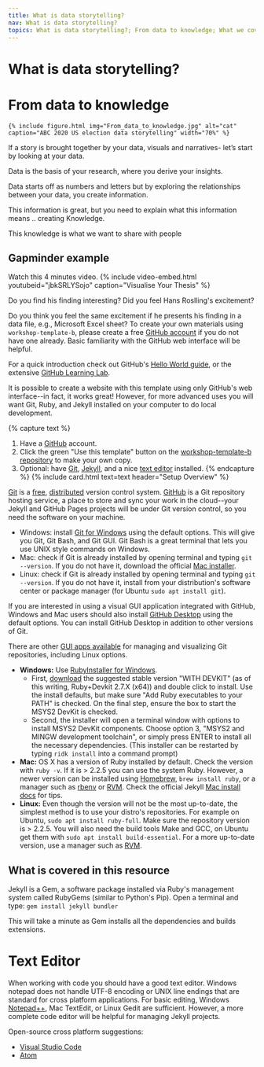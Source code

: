 ```yaml
---
title: What is data storytelling?
nav: What is data storytelling?
topics: What is data storytelling?; From data to knowledge; What we cover in this resource
---
```


# What is data storytelling?

# From data to knowledge
 `{% include figure.html img="From_data_to_knowledge.jpg" alt="cat" caption="ABC 2020 US election data storytelling" width="70%" %}`


If a story is brought together by your data, visuals and narratives- let’s start by looking at your data.  

Data is the basis of your research, where you derive your insights.  

Data starts off as numbers and letters but by exploring the relationships between your data, you create information.  

This information is great, but you need to explain what this information means .. creating Knowledge.  

This knowledge is what we want to share with people 

## Gapminder example

Watch this 4 minutes video. 
{% include video-embed.html youtubeid="jbkSRLYSojo" caption="Visualise Your Thesis" %}

Do you find his finding interesting? Did you feel Hans Roslling's excitement?

Do you think you feel the same excitement if he presents his finding in a data file, e.g., Microsoft Excel sheet?
To create your own materials using `workshop-template-b`, please create a free [GitHub account](https://github.com/join) if you do not have one already.
Basic familiarity with the GitHub web interface will be helpful.

For a quick introduction check out GitHub's [Hello World guide](https://guides.github.com/activities/hello-world/), or the extensive [GitHub Learning Lab](https://lab.github.com/).

It is possible to create a website with this template using only GitHub's web interface--in fact, it works great!
However, for more advanced uses you will want Git, Ruby, and Jekyll installed on your computer to do local development.

{% capture text %}
1. Have a [GitHub](https://github.com) account.
2. Click the green "Use this template" button on the [workshop-template-b repository](https://github.com/evanwill/workshop-template-b) to make your own copy.
3. Optional: have [Git](https://git-scm.com/), [Jekyll](https://jekyllrb.com/), and a nice [text editor](https://code.visualstudio.com/) installed.
{% endcapture %}
{% include card.html text=text header="Setup Overview" %}





[Git](https://git-scm.com/) is a [free](https://www.gnu.org/philosophy/free-sw.en.html), [distributed](https://en.wikipedia.org/wiki/Distributed_version_control) version control system. [GitHub](https://github.com/) is a Git repository hosting service, a place to store and sync your work in the cloud--your Jekyll and GitHub Pages projects will be under Git version control, so you need the software on your machine. 

- Windows: install [Git for Windows](https://git-for-windows.github.io/) using the default options. This will give you Git, Git Bash, and Git GUI. Git Bash is a great terminal that lets you use UNIX style commands on Windows.
- Mac: check if Git is already installed by opening terminal and typing `git --version`. If you do not have it, download the official [Mac installer](https://git-scm.com/downloads).
- Linux: check if Git is already installed by opening terminal and typing `git --version`. If you do not have it, install from your distribution's software center or package manager (for Ubuntu `sudo apt install git`).

If you are interested in using a visual GUI application integrated with GitHub, Windows and Mac users should also install [GitHub Desktop](https://desktop.github.com/) using the default options.
You can install GitHub Desktop in addition to other versions of Git.

There are other [GUI apps available](https://git-scm.com/downloads/guis) for managing and visualizing Git repositories, including Linux options.




- **Windows:** Use [RubyInstaller for Windows](https://rubyinstaller.org/). 
    - First, [download](https://rubyinstaller.org/downloads/) the suggested stable version "WITH DEVKIT" (as of this writing, Ruby+Devkit 2.7.X (x64)) and double click to install. Use the install defaults, but make sure "Add Ruby executables to your PATH" is checked. On the final step, ensure the box to start the MSYS2 DevKit is checked.
    - Second, the installer will open a terminal window with options to install MSYS2 DevKit components. Choose option 3, "MSYS2 and MINGW development toolchain", or simply press ENTER to install all the necessary dependencies. (This installer can be restarted by typing `ridk install` into a command prompt)
- **Mac:** OS X has a version of Ruby installed by default. Check the version with `ruby -v`. If it is > 2.2.5 you can use the system Ruby. However, a newer version can be installed using [Homebrew](https://brew.sh/), `brew install ruby`, or a manager such as [rbenv](https://github.com/rbenv/rbenv) or [RVM](http://rvm.io/). Check the official Jekyll [Mac install docs](https://jekyllrb.com/docs/installation/#macOS) for tips.
- **Linux:** Even though the version will not be the most up-to-date, the simplest method is to use your distro's repositories. For example on Ubuntu, `sudo apt install ruby-full`. Make sure the repository version is > 2.2.5. You will also need the build tools Make and GCC, on Ubuntu get them with `sudo apt install build-essential`. For a more up-to-date version, use a manager such as [RVM](http://rvm.io/).

## What is covered in this resource

Jekyll is a Gem, a software package installed via Ruby's management system called RubyGems (similar to Python's Pip). 
Open a terminal and type:
`gem install jekyll bundler`

This will take a minute as Gem installs all the dependencies and builds extensions. 

# Text Editor

When working with code you should have a good text editor.
Windows notepad does not handle UTF-8 encoding or UNIX line endings that are standard for cross platform applications. 
For basic editing, Windows [Notepad++](https://notepad-plus-plus.org/), Mac TextEdit, or Linux Gedit are sufficient.
However, a more complete code editor will be helpful for managing Jekyll projects.

Open-source cross platform suggestions:

- [Visual Studio Code](https://code.visualstudio.com/)
- [Atom](https://atom.io/)

